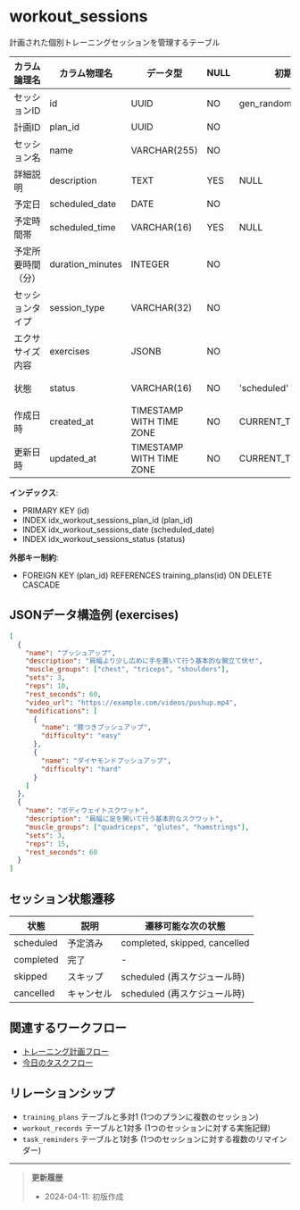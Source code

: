# workout_sessions

計画された個別トレーニングセッションを管理するテーブル

| カラム論理名 | カラム物理名 | データ型 | NULL | 初期値 | 制約 | 説明 |
|------------|------------|---------|------|-------|------|------|
| セッションID | id | UUID | NO | gen_random_uuid() | PK | セッション一意識別子 |
| 計画ID | plan_id | UUID | NO | | FK | 関連計画ID |
| セッション名 | name | VARCHAR(255) | NO | | | セッション名称 |
| 詳細説明 | description | TEXT | YES | NULL | | セッションの詳細説明 |
| 予定日 | scheduled_date | DATE | NO | | | 予定日 |
| 予定時間帯 | scheduled_time | VARCHAR(16) | YES | NULL | | 予定時間帯（morning/afternoon/evening等） |
| 予定所要時間（分） | duration_minutes | INTEGER | NO | | | 予定所要時間 |
| セッションタイプ | session_type | VARCHAR(32) | NO | | | セッションタイプ（strength/cardio/flexibility等） |
| エクササイズ内容 | exercises | JSONB | NO | | | エクササイズ詳細（JSONフォーマット） |
| 状態 | status | VARCHAR(16) | NO | 'scheduled' | | 状態（scheduled/completed/skipped/cancelled） |
| 作成日時 | created_at | TIMESTAMP WITH TIME ZONE | NO | CURRENT_TIMESTAMP | | レコード作成日時 |
| 更新日時 | updated_at | TIMESTAMP WITH TIME ZONE | NO | CURRENT_TIMESTAMP | | レコード更新日時 |

**インデックス**:
- PRIMARY KEY (id)
- INDEX idx_workout_sessions_plan_id (plan_id)
- INDEX idx_workout_sessions_date (scheduled_date)
- INDEX idx_workout_sessions_status (status)

**外部キー制約**:
- FOREIGN KEY (plan_id) REFERENCES training_plans(id) ON DELETE CASCADE

## JSONデータ構造例 (exercises)

```json
[
  {
    "name": "プッシュアップ",
    "description": "肩幅より少し広めに手を置いて行う基本的な腕立て伏せ",
    "muscle_groups": ["chest", "triceps", "shoulders"],
    "sets": 3,
    "reps": 10,
    "rest_seconds": 60,
    "video_url": "https://example.com/videos/pushup.mp4",
    "modifications": [
      {
        "name": "膝つきプッシュアップ",
        "difficulty": "easy"
      },
      {
        "name": "ダイヤモンドプッシュアップ",
        "difficulty": "hard"
      }
    ]
  },
  {
    "name": "ボディウェイトスクワット",
    "description": "肩幅に足を開いて行う基本的なスクワット",
    "muscle_groups": ["quadriceps", "glutes", "hamstrings"],
    "sets": 3,
    "reps": 15,
    "rest_seconds": 60
  }
]
```

## セッション状態遷移

| 状態 | 説明 | 遷移可能な次の状態 |
|------|------|------------------|
| scheduled | 予定済み | completed, skipped, cancelled |
| completed | 完了 | - |
| skipped | スキップ | scheduled (再スケジュール時) |
| cancelled | キャンセル | scheduled (再スケジュール時) |

## 関連するワークフロー

- [トレーニング計画フロー](../workflows/training-plan.md)
- [今日のタスクフロー](../workflows/todays-tasks.md)

## リレーションシップ

- `training_plans` テーブルと多対1 (1つのプランに複数のセッション)
- `workout_records` テーブルと1対多 (1つのセッションに対する実施記録)
- `task_reminders` テーブルと1対多 (1つのセッションに対する複数のリマインダー)

---

> **更新履歴**
> - 2024-04-11: 初版作成 